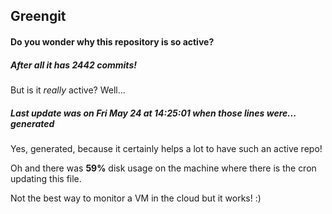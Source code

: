 ## Greengit

#### Do you wonder why this repository is so active?

##### After all it has 2442 commits!

But is it *really* active? Well...

##### Last update was on Fri May 24 at 14:25:01 when those lines were... generated

Yes, generated, because it certainly helps a lot to have such an active repo!

Oh and there was **59%** disk usage on the machine
where there is the cron updating this file.

Not the best way to monitor a VM in the cloud but it works! :)
